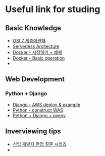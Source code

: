 # Useful link for studing

## Basic Knowledge

* [OSI 7 계층에관해](https://shlee0882.tistory.com/110)
* [Serverless Arcitecture](https://velopert.com/3543)
* [Docker - 시작하기 + 예제](https://senticoding.tistory.com/50)
* [Docker - Basic operation](https://subicura.com/2017/01/19/docker-guide-for-beginners-2.html#%EB%8F%84%EC%BB%A4-%EA%B8%B0%EB%B3%B8-%EB%AA%85%EB%A0%B9%EC%96%B4)
* 

## Web Development

### Python + Django

* [Django - AWS deploy & example](https://yjucho1.github.io/django/django-deploy-aws/)
* [Python - construct WAS](http://dveamer.github.io/backend/PythonWAS.html)
* [Python + Django + pyenv](https://wayhome25.github.io/django/2017/04/29/python-dev-environments/)

## Inverviewing tips

* [신입 개발자 면접 질문 시리즈](https://www.notion.so/54d624628a634c879cc93d94f54cd2d1)
* 




